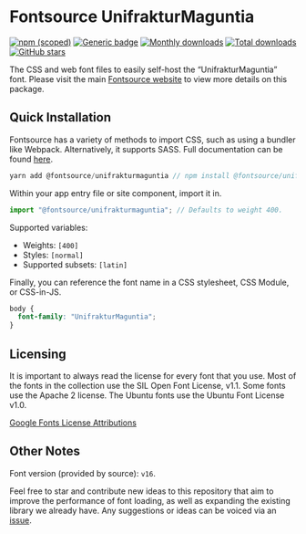 # Fontsource UnifrakturMaguntia

[![npm (scoped)](https://img.shields.io/npm/v/@fontsource/unifrakturmaguntia?color=brightgreen)](https://www.npmjs.com/package/@fontsource/unifrakturmaguntia) [![Generic badge](https://img.shields.io/badge/fontsource-passing-brightgreen)](https://github.com/fontsource/fontsource) [![Monthly downloads](https://badgen.net/npm/dm/@fontsource/unifrakturmaguntia)](https://github.com/fontsource/fontsource) [![Total downloads](https://badgen.net/npm/dt/@fontsource/unifrakturmaguntia)](https://github.com/fontsource/fontsource) [![GitHub stars](https://img.shields.io/github/stars/fontsource/fontsource.svg?style=social&label=Star)](https://github.com/fontsource/fontsource/stargazers)

The CSS and web font files to easily self-host the “UnifrakturMaguntia” font. Please visit the main [Fontsource website](https://fontsource.org/fonts/unifrakturmaguntia) to view more details on this package.

## Quick Installation

Fontsource has a variety of methods to import CSS, such as using a bundler like Webpack. Alternatively, it supports SASS. Full documentation can be found [here](https://fontsource.org/docs/introduction).

```javascript
yarn add @fontsource/unifrakturmaguntia // npm install @fontsource/unifrakturmaguntia
```

Within your app entry file or site component, import it in.

```javascript
import "@fontsource/unifrakturmaguntia"; // Defaults to weight 400.
```

Supported variables:

- Weights: `[400]`
- Styles: `[normal]`
- Supported subsets: `[latin]`

Finally, you can reference the font name in a CSS stylesheet, CSS Module, or CSS-in-JS.

```css
body {
  font-family: "UnifrakturMaguntia";
}
```

## Licensing

It is important to always read the license for every font that you use.
Most of the fonts in the collection use the SIL Open Font License, v1.1. Some fonts use the Apache 2 license. The Ubuntu fonts use the Ubuntu Font License v1.0.

[Google Fonts License Attributions](https://fonts.google.com/attribution)

## Other Notes

Font version (provided by source): `v16`.

Feel free to star and contribute new ideas to this repository that aim to improve the performance of font loading, as well as expanding the existing library we already have. Any suggestions or ideas can be voiced via an [issue](https://github.com/fontsource/fontsource/issues).
